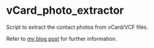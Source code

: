 # vCard_photo_extractor

Script to extract the contact photos from vCard/VCF files.

Refer to [my blog post](https://blog.cetre.co.uk/bash-script-to-extract-photos-from-vcard-files/) for further information. 
